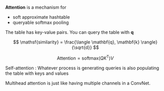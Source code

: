 **Attention** is a mechanism for

* soft approximate hashtable
* queryable softmax pooling

The table has key-value pairs. You can query the table with $\mathbf{q}$

$$
\mathsf{similarity} = \frac{\langle \mathbf{q}, \mathbf{k} \rangle}{\sqrt{d}}
$$

$$
\mathsf{Attention} = \mathsf{softmax}(QK^\mathsf{T})V
$$

Self-attention
: Whatever process is generating queries is also populating the table with keys and values


Multihead attention is just like having multiple channels in a ConvNet.